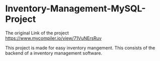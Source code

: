 # Inventory-Management-MySQL-Project

The original Link of the project
https://www.mycompiler.io/view/71VuNErsRuv 


This project is made for easy inventory mangement.
This consists of the backend of a inventory management software.
